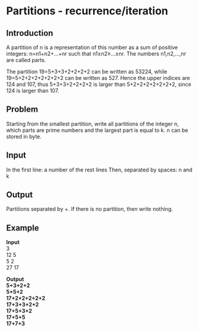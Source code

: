 # Partitions - recurrence/iteration

## Introduction

A partition of n is a representation of this number as a sum of positive integers: n=n1+n2+...+nr such that n1≥n2≥...≥nr. The numbers n1,n2,...,nr are called parts.

The partition 19=5+3+3+2+2+2+2 can be written as 53224, while 19=5+2+2+2+2+2+2+2 can be written as 527.
Hence the upper indices are 124 and 107, thus 5+3+3+2+2+2+2 is larger than 5+2+2+2+2+2+2+2, 
since 124 is larger than 107.


## Problem

Starting from the smallest partition, write all partitions of the integer n, which parts are prime numbers and the largest part is equal to k. n can be stored in byte.

## Input

In the first line: a number of the rest lines
Then, separated by spaces: n and k

## Output

Partitions separated by +. If there is no partition, then write nothing.

## Example

<b> Input </b> <br>
3 <br>
12 5 <br>
5 2 <br>
27 17 <br>

<b> Output <b> <br>
5+3+2+2 <br>
5+5+2 <br>
17+2+2+2+2+2 <br>
17+3+3+2+2 <br>
17+5+3+2 <br>
17+5+5 <br>
17+7+3<br>
